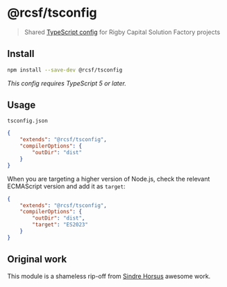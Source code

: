 # @rcsf/tsconfig

> Shared [TypeScript config](https://www.typescriptlang.org/docs/handbook/tsconfig-json.html) for Rigby Capital Solution Factory projects

## Install

```sh
npm install --save-dev @rcsf/tsconfig
```

*This config requires TypeScript 5 or later.*

## Usage

`tsconfig.json`

```json
{
	"extends": "@rcsf/tsconfig",
	"compilerOptions": {
		"outDir": "dist"
	}
}
```

When you are targeting a higher version of Node.js, check the relevant ECMAScript version and add it as `target`:

```json
{
	"extends": "@rcsf/tsconfig",
	"compilerOptions": {
		"outDir": "dist",
		"target": "ES2023"
	}
}
```

## Original work

This module is a shameless rip-off from [Sindre Horsus](https://github.com/sindresorhus/tsconfig) awesome work.
